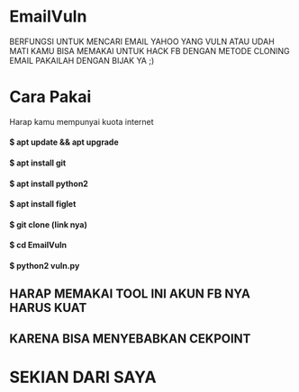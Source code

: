 # EmailVuln
BERFUNGSI UNTUK MENCARI EMAIL YAHOO YANG VULN ATAU UDAH MATI
KAMU BISA MEMAKAI UNTUK HACK FB DENGAN METODE CLONING EMAIL
PAKAILAH DENGAN BIJAK YA ;)
# Cara Pakai
Harap kamu mempunyai kuota internet
#### $ apt update && apt upgrade
#### $ apt install git
#### $ apt install python2
#### $ apt install figlet
#### $ git clone (link nya)
#### $ cd EmailVuln
#### $ python2 vuln.py
## HARAP MEMAKAI TOOL INI AKUN FB NYA HARUS KUAT
## KARENA BISA MENYEBABKAN CEKPOINT
# SEKIAN DARI SAYA
